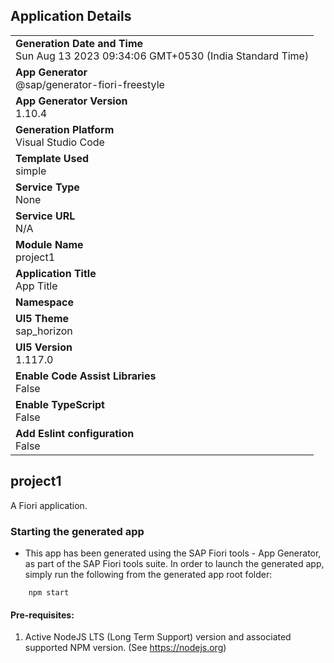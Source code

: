 ## Application Details
|               |
| ------------- |
|**Generation Date and Time**<br>Sun Aug 13 2023 09:34:06 GMT+0530 (India Standard Time)|
|**App Generator**<br>@sap/generator-fiori-freestyle|
|**App Generator Version**<br>1.10.4|
|**Generation Platform**<br>Visual Studio Code|
|**Template Used**<br>simple|
|**Service Type**<br>None|
|**Service URL**<br>N/A
|**Module Name**<br>project1|
|**Application Title**<br>App Title|
|**Namespace**<br>|
|**UI5 Theme**<br>sap_horizon|
|**UI5 Version**<br>1.117.0|
|**Enable Code Assist Libraries**<br>False|
|**Enable TypeScript**<br>False|
|**Add Eslint configuration**<br>False|

## project1

A Fiori application.

### Starting the generated app

-   This app has been generated using the SAP Fiori tools - App Generator, as part of the SAP Fiori tools suite.  In order to launch the generated app, simply run the following from the generated app root folder:

```
    npm start
```

#### Pre-requisites:

1. Active NodeJS LTS (Long Term Support) version and associated supported NPM version.  (See https://nodejs.org)


